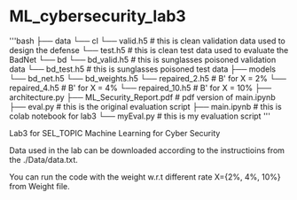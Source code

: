 # ML_cybersecurity_lab3
'''bash
├── data 
    └── cl
        └── valid.h5        # this is clean validation data used to design the defense
        └── test.h5         # this is clean test data used to evaluate the BadNet
    └── bd
        └── bd_valid.h5     # this is sunglasses poisoned validation data
        └── bd_test.h5      # this is sunglasses poisoned test data
├── models
    └── bd_net.h5
    └── bd_weights.h5
    └── repaired_2.h5       # B' for X = 2%
    └── repaired_4.h5       # B' for X = 4%
    └── repaired_10.h5      # B' for X = 10%
├── architecture.py
├── ML_Security_Report.pdf  # pdf version of main.ipynb
├── eval.py                 # this is the original evaluation script
├── main.ipynb              # this is colab notebook for lab3
└── myEval.py               # this is my evaluation script
'''

Lab3 for SEL_TOPIC Machine Learning for Cyber Security

Data used in the lab can be downloaded according to the instructioins from the ./Data/data.txt.

You can run the code with the weight w.r.t different rate X={2%, 4%, 10%} from Weight file.
